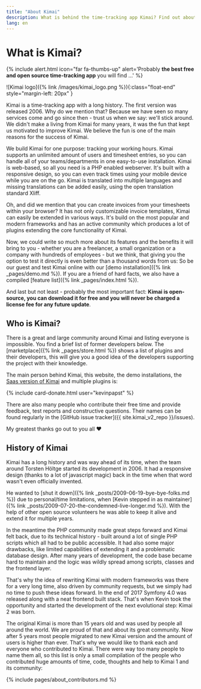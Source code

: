 ```yaml
---
title: "About Kimai"
description: What is behind the time-tracking app Kimai? Find out about it, its history and developer.
lang: en
---
```

 
# What is Kimai?

{% include alert.html icon="far fa-thumbs-up" alert='Probably <strong>the best free and open source time-tracking app</strong> you will find ...' %}

![Kimai logo]({% link /images/kimai_logo.png %}){:class="float-end" style="margin-left: 20px" }

Kimai is a time-tracking app with a long history. The first version was released 2006. Why do we mention that? 
Because we have seen so many services come and go since then - trust us when we say: we'll stick around. 
We didn't make a living from Kimai for many years, it was the fun that kept us motivated to improve Kimai. 
We believe the fun is one of the main reasons for the success of Kimai.

We build Kimai for one purpose: tracking your working hours. Kimai supports an unlimited amount of users and timesheet entries, 
so you can handle all of your teams/departments in one easy-to-use installation. 
Kimai is web-based, so all you need is a PHP enabled webserver. 
It's built with a responsive design, so you can even track times using your mobile device while you are on the go. 
Kimai is translated into multiple languages and missing translations can be added easily, using the open translation standard Xliff.

Oh, and did we mention that you can create invoices from your timesheets within your browser? It has not only customizable 
invoice templates, Kimai can easily be extended in various ways. It's build on the most popular and modern frameworks and has an active community 
which produces a lot of plugins extending the core functionality of Kimai.
    
Now, we could write so much more about its features and the benefits it will bring to you - whether you are a freelancer, 
a small organization or a company with hundreds of employees - but we think, that giving you the option to test it directly is even better than a thousand words from us:
So be our guest and test Kimai online with our [demo installation]({% link _pages/demo.md %}). If you are a friend of hard facts, we also have a compiled [feature list]({% link _pages/index.html %}).

And last but not least - probably the most important fact: **Kimai is open-source, you can download it for free and you will never be charged a license fee for any future update**.

## Who is Kimai?

There is a great and large community around Kimai and listing everyone is impossible. You find a brief list of former developers below.
The [marketplace]({% link _pages/store.html %}) shows a list of plugins and their developers, this will give you a good idea of the developers 
supporting the project with their knowledge.

The main person behind Kimai, this website, the demo installations, the [Saas version of Kimai](https://www.kimai.cloud) and multiple plugins is:

{% include card-donate.html user="kevinpapst" %}

There are also many people who contribute their free time and provide feedback, test reports and constructive questions. 
Their names can be found regularly in the [GitHub issue tracker]({{ site.kimai_v2_repo }}/issues). 

My greatest thanks go out to you all ❤️   

## History of Kimai

Kimai has a long history and was way ahead of its time, when the team around Torsten Höltge started its development in 2006. 
It had a responsive design (thanks to a lot of javascript magic) back in the time when that word wasn't even officially invented.

He wanted to [shut it down]({% link _posts/2009-06-19-bye-bye-folks.md %}) due to personal/time limitations, when [Kevin stepped in as maintainer]({% link _posts/2009-07-20-the-condemned-live-longer.md %}).
With the help of other open source volunteers he was able to keep it alive and extend it for multiple years.

In the meantime the PHP community made great steps forward and Kimai felt back, due to its technical history - built around a lot of single PHP scripts which all had to be public accessible.
It had also some major drawbacks, like limited capabilities of extending it and a problematic database design. After many years of development, the code base became hard to maintain and the logic was wildly spread among scripts, classes and the frontend layer.
 
That's why the idea of rewriting Kimai with modern frameworks was there for a very long time, also driven by community requests, but we simply had no time to push these ideas forward.
In the end of 2017 Symfony 4.0 was released along with a neat frontend built stack.
That's when Kevin took the opportunity and started the development of the next evolutional step: Kimai 2 was born.

The original Kimai is more than 15 years old and was used by people all around the world. We are proud of that and about its great community. 
Now after 5 years most people migrated to new Kimai version and the amount of users is higher than ever. 
That's why we would like to thank each and everyone who contributed to Kimai.
There were way too many people to name them all, so this list is only a small compilation of the people who contributed huge amounts of time, code, thoughts and help to Kimai 1 and its community:

{% include pages/about_contributors.md %} 
